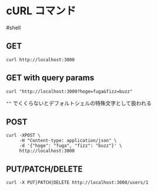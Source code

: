 # cURL コマンド
#shell 

## GET

```shell-session
curl http://localhost:3000
```

## GET with query params

```shell-session
curl "http://localhost:3000?hoge=fuga&fizz=buzz"
```

`""` でくくらないとデフォルトシェルの特殊文字として扱われる

## POST

```shell-session
curl -XPOST \
     -H "Content-type: application/json" \
     -d '{"hoge": "fuga", "fizz": "buzz"}' \
     http://localhost:3000
```

## PUT/PATCH/DELETE

```shell-session
curl -X PUT|PATCH|DELETE http://localhost:3000/users/1
```
